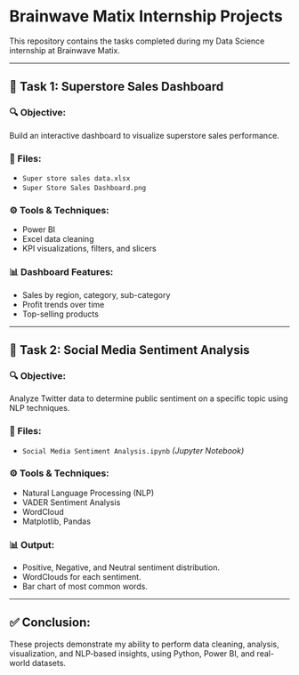 # Brainwave Matix Internship Projects

This repository contains the tasks completed during my Data Science internship at Brainwave Matix.

---

## 📌 Task 1: Superstore Sales Dashboard

### 🔍 Objective:
Build an interactive dashboard to visualize superstore sales performance.

### 📂 Files:
- `Super store sales data.xlsx`
- `Super Store Sales Dashboard.png`

### ⚙️ Tools & Techniques:
- Power BI
- Excel data cleaning
- KPI visualizations, filters, and slicers

### 📊 Dashboard Features:
- Sales by region, category, sub-category
- Profit trends over time
- Top-selling products

---
## 📌 Task 2: Social Media Sentiment Analysis

### 🔍 Objective:
Analyze Twitter data to determine public sentiment on a specific topic using NLP techniques.

### 📂 Files:
- `Social Media Sentiment Analysis.ipynb` *(Jupyter Notebook)*

### ⚙️ Tools & Techniques:
- Natural Language Processing (NLP)
- VADER Sentiment Analysis
- WordCloud
- Matplotlib, Pandas

### 📊 Output:
- Positive, Negative, and Neutral sentiment distribution.
- WordClouds for each sentiment.
- Bar chart of most common words.

---

## ✅ Conclusion:
These projects demonstrate my ability to perform data cleaning, analysis, visualization, and NLP-based insights, using Python, Power BI, and real-world datasets.
